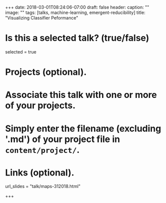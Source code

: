 +++
date: 2018-03-01T08:24:06-07:00
draft: false
header:
  caption: ""
  image: ""
tags: [talks, machine-learning, emergent-reducibility]
title: "Visualizing Classifier Peformance"
# Is this a selected talk? (true/false)
selected = true

# Projects (optional).
#   Associate this talk with one or more of your projects.
#   Simply enter the filename (excluding '.md') of your project file in `content/project/`.

# Links (optional).
url_slides = "talk/maps-312018.html"

+++

